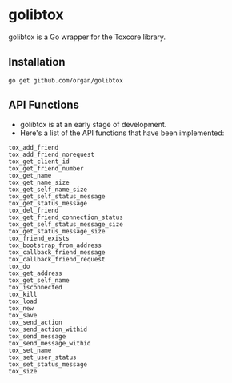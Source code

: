 golibtox
=================

golibtox is a Go wrapper for the Toxcore library.

## Installation
```go get github.com/organ/golibtox```

## API Functions
* golibtox is at an early stage of development.
* Here's a list of the API functions that have been implemented:

```
tox_add_friend
tox_add_friend_norequest
tox_get_client_id
tox_get_friend_number
tox_get_name
tox_get_name_size
tox_get_self_name_size
tox_get_self_status_message
tox_get_status_message
tox_del_friend
tox_get_friend_connection_status
tox_get_self_status_message_size
tox_get_status_message_size
tox_friend_exists
tox_bootstrap_from_address
tox_callback_friend_message
tox_callback_friend_request
tox_do
tox_get_address
tox_get_self_name
tox_isconnected
tox_kill
tox_load
tox_new
tox_save
tox_send_action
tox_send_action_withid
tox_send_message
tox_send_message_withid
tox_set_name
tox_set_user_status
tox_set_status_message
tox_size
```
